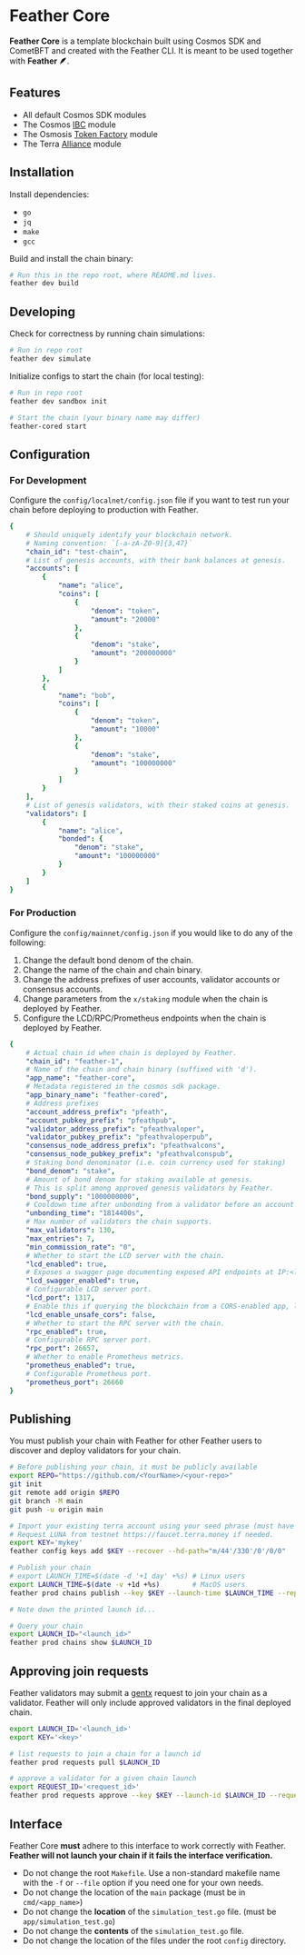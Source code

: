 # Feather Core

**Feather Core** is a template blockchain built using Cosmos SDK and CometBFT and created with the Feather CLI. It is meant to be used together with **Feather 🪶**.

## Features

* All default Cosmos SDK modules
* The Cosmos [IBC](https://ibc.cosmos.network/) module
* The Osmosis [Token Factory](https://github.com/CosmWasm/token-factory) module
* The Terra [Alliance](https://alliance.terra.money/) module

## Installation

Install dependencies:

* `go`
* `jq`
* `make`
* `gcc`

Build and install the chain binary:

```bash
# Run this in the repo root, where README.md lives.
feather dev build
```

## Developing

Check for correctness by running chain simulations:

```bash
# Run in repo root
feather dev simulate
```

Initialize configs to start the chain (for local testing):

```bash
# Run in repo root
feather dev sandbox init

# Start the chain (your binary name may differ)
feather-cored start
```

## Configuration

### For Development

Configure the `config/localnet/config.json` file if you want to test run your chain before deploying to production with Feather.

```yaml
{
    # Should uniquely identify your blockchain network.
    # Naming convention: `[-a-zA-Z0-9]{3,47}`
    "chain_id": "test-chain",
    # List of genesis accounts, with their bank balances at genesis.
    "accounts": [
        {
            "name": "alice",
            "coins": [
                {
                    "denom": "token",
                    "amount": "20000"
                },
                {
                    "denom": "stake",
                    "amount": "200000000"
                }
            ]
        },
        {
            "name": "bob",
            "coins": [
                {
                    "denom": "token",
                    "amount": "10000"
                },
                {
                    "denom": "stake",
                    "amount": "100000000"
                }
            ]
        }
    ],
    # List of genesis validators, with their staked coins at genesis.
    "validators": [
        {
            "name": "alice",
            "bonded": {
                "denom": "stake",
                "amount": "100000000"
            }
        }
    ]
}
```

### For Production

Configure the `config/mainnet/config.json` if you would like to do any of the following:

1. Change the default bond denom of the chain.
2. Change the name of the chain and chain binary.
3. Change the address prefixes of user accounts, validator accounts or consensus accounts.
4. Change parameters from the `x/staking` module when the chain is deployed by Feather.
5. Configure the LCD/RPC/Prometheus endpoints when the chain is deployed by Feather.

```yaml
{
    # Actual chain id when chain is deployed by Feather.
    "chain_id": "feather-1",
    # Name of the chain and chain binary (suffixed with 'd').
    "app_name": "feather-core",
    # Metadata registered in the cosmos sdk package.
    "app_binary_name": "feather-cored",
    # Address prefixes
    "account_address_prefix": "pfeath",
    "account_pubkey_prefix": "pfeathpub",
    "validator_address_prefix": "pfeathvaloper",
    "validator_pubkey_prefix": "pfeathvaloperpub",
    "consensus_node_address_prefix": "pfeathvalcons",
    "consensus_node_pubkey_prefix": "pfeathvalconspub",
    # Staking bond denominator (i.e. coin currency used for staking)
    "bond_denom": "stake",
    # Amount of bond denom for staking available at genesis.
    # This is split among approved genesis validators by Feather.
    "bond_supply": "1000000000",
    # Cooldown time after unbonding from a validator before an account can stake again.
    "unbonding_time": "1814400s",
    # Max number of validators the chain supports.
    "max_validators": 130,
    "max_entries": 7,
    "min_commission_rate": "0",
    # Whether to start the LCD server with the chain.
    "lcd_enabled": true,
    # Exposes a swagger page documenting exposed API endpoints at IP:<lcd_port>.
    "lcd_swagger_enabled": true,
    # Configurable LCD server port.
    "lcd_port": 1317,
    # Enable this if querying the blockchain from a CORS-enabled app, like web browsers.
    "lcd_enable_unsafe_cors": false,
    # Whether to start the RPC server with the chain.
    "rpc_enabled": true,
    # Configurable RPC server port.
    "rpc_port": 26657,
    # Whether to enable Prometheus metrics.
    "prometheus_enabled": true,
    # Configurable Prometheus port.
    "prometheus_port": 26660
}
```

## Publishing

You must publish your chain with Feather for other Feather users to discover and deploy validators for your chain.

```bash
# Before publishing your chain, it must be publicly available
export REPO="https://github.com/<YourName>/<your-repo>"
git init
git remote add origin $REPO
git branch -M main
git push -u origin main

# Import your existing terra account using your seed phrase (must have LUNA in testnet)
# Request LUNA from testnet https://faucet.terra.money if needed.
export KEY='mykey'
feather config keys add $KEY --recover --hd-path="m/44'/330'/0'/0/0"

# Publish your chain
# export LAUNCH_TIME=$(date -d '+1 day' +%s) # Linux users
export LAUNCH_TIME=$(date -v +1d +%s)        # MacOS users
feather prod chains publish --key $KEY --launch-time $LAUNCH_TIME --repo $REPO

# Note down the printed launch id...

# Query your chain
export LAUNCH_ID="<launch_id>"
feather prod chains show $LAUNCH_ID
```

## Approving join requests

Feather validators may submit a [gentx](https://docs.cosmos.network/v0.46/run-node/run-node.html) request to join your chain as a validator. Feather will only include approved validators in the final deployed chain.

```bash
export LAUNCH_ID='<launch_id>'
export KEY='<key>'

# list requests to join a chain for a launch id
feather prod requests pull $LAUNCH_ID

# approve a validator for a given chain launch
export REQUEST_ID='<request_id>'
feather prod requests approve --key $KEY --launch-id $LAUNCH_ID --request-id $REQUEST_ID
```

## Interface

Feather Core **must** adhere to this interface to work correctly with Feather. **Feather will not launch your chain if it fails the interface verification.**

* Do not change the root `Makefile`. Use a non-standard makefile name with the `-f` or `--file` option if you need one for your own needs.
* Do not change the location of the `main` package (must be in `cmd/<app_name>`)
* Do not change the **location** of the `simulation_test.go` file. (must be `app/simulation_test.go`)
* Do not change the **contents** of the `simulation_test.go` file.
* Do not change the location of the files under the root `config` directory.
